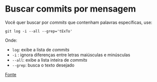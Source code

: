 # Buscar commits por mensagem

Você quer buscar por *commits* que contenham palavras específicas, use:

```shell
git log -i --all --grep='tExTo'
```

Onde:
 - `log`: exibe a lista de *commits*
 - `-i` : ignora diferenças entre letras maiúsculas e minúsculas
 - `--all`: exibe a lista inteira de *commits*
 - `--grep`: busca o texto desejado

[Fonte](https://stackoverflow.com/a/7124949/5974372)
